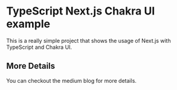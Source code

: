 # TypeScript Next.js Chakra UI example

This is a really simple project that shows the usage of Next.js with TypeScript and Chakra UI.

## More Details

You can checkout the medium blog for more details.